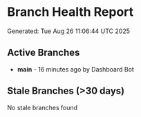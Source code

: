 # Branch Health Report
Generated: Tue Aug 26 11:06:44 UTC 2025

## Active Branches
- **main** - 16 minutes ago by Dashboard Bot

## Stale Branches (>30 days)
No stale branches found
